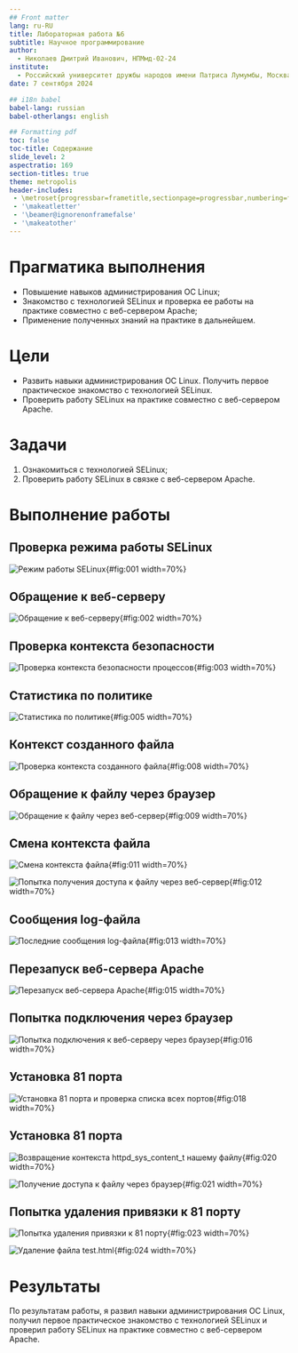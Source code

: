 ```yaml
---
## Front matter
lang: ru-RU
title: Лабораторная работа №6
subtitle: Научное программирование
author:
  - Николаев Дмитрий Иванович, НПМмд-02-24
institute:
  - Российский университет дружбы народов имени Патриса Лумумбы, Москва, Россия
date: 7 сентября 2024

## i18n babel
babel-lang: russian
babel-otherlangs: english

## Formatting pdf
toc: false
toc-title: Содержание
slide_level: 2
aspectratio: 169
section-titles: true
theme: metropolis
header-includes:
 - \metroset{progressbar=frametitle,sectionpage=progressbar,numbering=fraction}
 - '\makeatletter'
 - '\beamer@ignorenonframefalse'
 - '\makeatother'
---
```


# Прагматика выполнения

- Повышение навыков администрирования ОС Linux;
- Знакомство с технологией SELinux и проверка ее работы на практике совместно с веб-сервером Apache;
- Применение полученных знаний на практике в дальнейшем.

# Цели

- Развить навыки администрирования ОС Linux. Получить первое практическое знакомство с технологией SELinux.
- Проверить работу SELinux на практике совместно с веб-сервером Apache.

# Задачи

1. Ознакомиться с технологией SELinux;
2. Проверить работу SELinux в связке с веб-сервером Apache.

# Выполнение работы

## Проверка режима работы SELinux

![Режим работы SELinux](image/1.png){#fig:001 width=70%}

## Обращение к веб-серверу

![Обращение к веб-серверу](image/2.png){#fig:002 width=70%}

## Проверка контекста безопасности

![Проверка контекста безопасности процессов](image/3.png){#fig:003 width=70%}

## Статистика по политике

![Статистика по политике](image/5.png){#fig:005 width=70%}

## Контекст созданного файла

![Проверка контекста созданного файла](image/8.png){#fig:008 width=70%}

## Обращение к файлу через браузер

![Обращение к файлу через веб-сервер](image/9.png){#fig:009 width=70%}

## Смена контекста файла

![Смена контекста файла](image/11.png){#fig:011 width=70%}

![Попытка получения доступа к файлу через веб-сервер](image/12.png){#fig:012 width=70%}

## Сообщения log-файла

![Последние сообщения log-файла](image/13.png){#fig:013 width=70%}

## Перезапуск веб-сервера Apache

![Перезапуск веб-сервера Apache](image/15.png){#fig:015 width=70%}

## Попытка подключения через браузер

![Попытка подключения к веб-серверу через браузер](image/16.png){#fig:016 width=70%}

## Установка 81 порта

![Установка 81 порта и проверка списка всех портов](image/18.png){#fig:018 width=70%}

## Установка 81 порта

![Возвращение контекста httpd_sys_content_t нашему файлу](image/20.png){#fig:020 width=70%}

![Получение доступа к файлу через браузер](image/21.png){#fig:021 width=70%}

## Попытка удаления привязки к 81 порту

![Попытка удаления привязки к 81 порту](image/23.png){#fig:023 width=70%}

![Удаление файла test.html](image/24.png){#fig:024 width=70%}

# Результаты

По результатам работы, я развил навыки администрирования ОС Linux, получил первое практическое знакомство с технологией SELinux и проверил работу SELinux на практике совместно с веб-сервером Apache.
